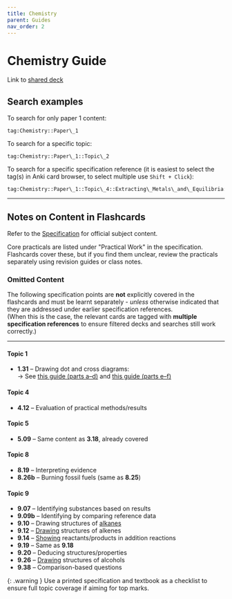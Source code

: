```yaml
---
title: Chemistry
parent: Guides
nav_order: 2
---
```


# Chemistry Guide
  
Link to [shared deck](https://ankiweb.net/shared/info/488737601)

## Search examples

To search for only paper 1 content:

```
tag:Chemistry::Paper\_1
```

To search for a specific topic:

```
tag:Chemistry::Paper\_1::Topic\_2
```

To search for a specific specification reference (it is easiest to select the tag(s) in Anki card browser, to select multiple use `Shift + Click`):

```
tag:Chemistry::Paper\_1::Topic\_4::Extracting\_Metals\_and\_Equilibria::Obtaining\_and\_Using\_Metals::4.01
```


---

## Notes on Content in Flashcards

Refer to the [Specification](https://qualifications.pearson.com/content/dam/pdf/GCSE/Science/2016/Specification/gcse-chemistry-spec.pdf) for official subject content.

Core practicals are listed under "Practical Work" in the specification. Flashcards cover these, but if you find them unclear, review the practicals separately using revision guides or class notes.

### Omitted Content

The following specification points are **not** explicitly covered in the flashcards and must be learnt separately - *unless* otherwise indicated that they are addressed under earlier specification references.  
(When this is the case, the relevant cards are tagged with **multiple specification references** to ensure filtered decks and searches still work correctly.)

---
#### Topic 1
- **1.31** – Drawing dot and cross diagrams:  
  → See [this guide (parts a–d)](https://www.bbc.co.uk/bitesize/guides/zqrxdxs/revision/2) and [this guide (parts e–f)](https://www.bbc.co.uk/bitesize/guides/zqrxdxs/revision/3)

#### Topic 4
- **4.12** – Evaluation of practical methods/results

#### Topic 5
- **5.09** – Same content as **3.18**, already covered

#### Topic 8
- **8.19** – Interpreting evidence
- **8.26b** – Burning fossil fuels (same as **8.25**)

#### Topic 9
- **9.07** – Identifying substances based on results
- **9.09b** – Identifying by comparing reference data
- **9.10** – Drawing structures of [alkanes](https://www.bbc.co.uk/bitesize/guides/zsf9pbk/revision/1)
- **9.12** – [Drawing](https://www.bbc.co.uk/bitesize/guides/zsf9pbk/revision/2) structures of alkenes
- **9.14** – [Showing](https://www.bbc.co.uk/bitesize/guides/zsf9pbk/revision/3) reactants/products in addition reactions
- **9.19** – Same as **9.18**
- **9.20** – Deducing structures/properties
- **9.26** – [Drawing](https://www.bbc.co.uk/bitesize/guides/z2jndxs/revision/1) structures of alcohols
- **9.38** – Comparison-based questions

{: .warning }
Use a printed specification and textbook as a checklist to ensure full topic coverage if aiming for top marks.
